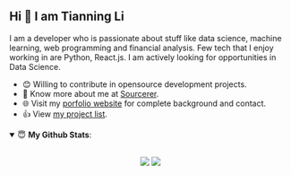## Hi 👋 I am Tianning Li 

I am a developer who is passionate about stuff like data science, machine learning, web programming and financial analysis. Few tech that I enjoy working in are Python, React.js. I am actively looking for opportunities in Data Science. 

- 😊 Willing to contribute in opensource development projects.
- 👨 Know more about me at [Sourcerer](https://sourcerer.io/lit26).
- 🌐 Visit my [porfolio website](http://www.litianningl.com.s3-website-us-east-1.amazonaws.com/) for complete background and contact.
- 👍 View [my project list](https://lit26.github.io/project_list/).


<details open>
 <summary> 😇 <b>My Github Stats</b>: </summary>

<br>

<p align = "center">
  <img src = "https://github-readme-stats.vercel.app/api?username=lit26&show_icons=true&theme=tokyonight&line_height=33">
  <img src = "https://github-readme-stats.vercel.app/api/top-langs/?username=lit26&hide=css,html,systemverilog,&theme=tokyonight">
</p>


</details>
